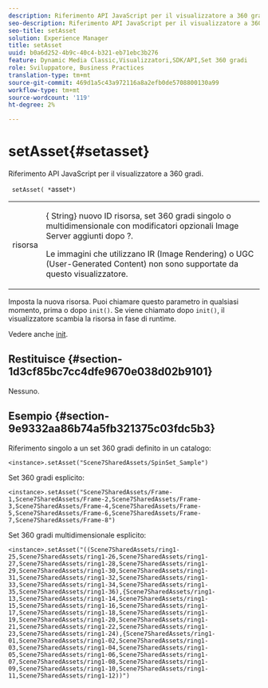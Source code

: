 ```yaml
---
description: Riferimento API JavaScript per il visualizzatore a 360 gradi.
seo-description: Riferimento API JavaScript per il visualizzatore a 360 gradi.
seo-title: setAsset
solution: Experience Manager
title: setAsset
uuid: b0a6d252-4b9c-40c4-b321-eb71ebc3b276
feature: Dynamic Media Classic,Visualizzatori,SDK/API,Set 360 gradi
role: Sviluppatore, Business Practices
translation-type: tm+mt
source-git-commit: 469d1a5c43a972116a8a2efb0de5708800130a99
workflow-type: tm+mt
source-wordcount: '119'
ht-degree: 2%

---
```



# setAsset{#setasset}

Riferimento API JavaScript per il visualizzatore a 360 gradi.

` setAsset( *`asset`*)`

<table id="table_896DFF34A68A403DB93A6D597461A573"> 
 <tbody> 
  <tr> 
   <td colname="col1"> <p> <span class="codeph"> <span class="varname"> risorsa</span> </span> </p> </td> 
   <td colname="col2"> <p>{<span class="codeph"> String</span>} nuovo ID risorsa, set 360 gradi singolo o multidimensionale con modificatori opzionali Image Server aggiunti dopo <span class="codeph"> ?</span>. </p> <p> Le immagini che utilizzano IR (Image Rendering) o UGC (User-Generated Content) non sono supportate da questo visualizzatore. </p> </td> 
  </tr> 
 </tbody> 
</table>

Imposta la nuova risorsa. Puoi chiamare questo parametro in qualsiasi momento, prima o dopo `init()`. Se viene chiamato dopo `init()`, il visualizzatore scambia la risorsa in fase di runtime.

Vedere anche [init](../../../c-html5-s7-aem-asset-viewers/c-html5-spin-viewer-about/c-html5-spin-viewer-javascriptapiref/r-html5-spin-viewer-javascriptapiref-init.md#reference-bb4428c155e541b79797f96e17c068ae).

## Restituisce {#section-1d3cf85bc7cc4dfe9670e038d02b9101}

Nessuno.

## Esempio {#section-9e9332aa86b74a5fb321375c03fdc5b3}

Riferimento singolo a un set 360 gradi definito in un catalogo:

```
<instance>.setAsset("Scene7SharedAssets/SpinSet_Sample")
```

Set 360 gradi esplicito:

```
<instance>.setAsset("Scene7SharedAssets/Frame-1,Scene7SharedAssets/Frame-2,Scene7SharedAssets/Frame-3,Scene7SharedAssets/Frame-4,Scene7SharedAssets/Frame-5,Scene7SharedAssets/Frame-6,Scene7SharedAssets/Frame-7,Scene7SharedAssets/Frame-8")
```

Set 360 gradi multidimensionale esplicito:

```
<instance>.setAsset("((Scene7SharedAssets/ring1-25,Scene7SharedAssets/ring1-26,Scene7SharedAssets/ring1-27,Scene7SharedAssets/ring1-28,Scene7SharedAssets/ring1-29,Scene7SharedAssets/ring1-30,Scene7SharedAssets/ring1-31,Scene7SharedAssets/ring1-32,Scene7SharedAssets/ring1-33,Scene7SharedAssets/ring1-34,Scene7SharedAssets/ring1-35,Scene7SharedAssets/ring1-36),{Scene7SharedAssets/ring1-13,Scene7SharedAssets/ring1-14,Scene7SharedAssets/ring1-15,Scene7SharedAssets/ring1-16,Scene7SharedAssets/ring1-17,Scene7SharedAssets/ring1-18,Scene7SharedAssets/ring1-19,Scene7SharedAssets/ring1-20,Scene7SharedAssets/ring1-21,Scene7SharedAssets/ring1-22,Scene7SharedAssets/ring1-23,Scene7SharedAssets/ring1-24),{Scene7SharedAssets/ring1-01,Scene7SharedAssets/ring1-02,Scene7SharedAssets/ring1-03,Scene7SharedAssets/ring1-04,Scene7SharedAssets/ring1-05,Scene7SharedAssets/ring1-06,Scene7SharedAssets/ring1-07,Scene7SharedAssets/ring1-08,Scene7SharedAssets/ring1-09,Scene7SharedAssets/ring1-10,Scene7SharedAssets/ring1-11,Scene7SharedAssets/ring1-12))")
```

